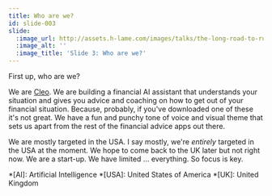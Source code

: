 ```yaml
---
title: Who are we?
id: slide-003
slide:
  :image_url: http://assets.h-lame.com/images/talks/the-long-road-to-ruby-3-0-vs-the-short-road-to-ruby-3-1/slides/003.png
  :image_alt: ''
  :image_title: 'Slide 3: Who are we?'
---
```

First up, who are we?

We are [Cleo](https://www.meetcleo.com/).  We are building a financial AI assistant that understands your situation and gives you advice and coaching on how to get out of your financial situation.  Because, probably, if you've downloaded one of these it's not great.  We have a fun and punchy tone of voice and visual theme that sets us apart from the rest of the financial advice apps out there.

We are mostly targeted in the USA.  I say mostly, we're _entirely_ targeted in the USA at the moment.  We hope to come back to the UK later but not right now.  We are a start-up.  We have limited ... everything.  So focus is key.

*[AI]: Artificial Intelligence
*[USA]: United States of America
*[UK]: United Kingdom
